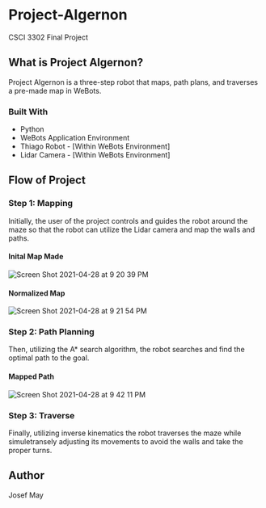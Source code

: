 # Project-Algernon
CSCI 3302 Final Project

## What is Project Algernon?

Project Algernon is a three-step robot that maps, path plans, and traverses a pre-made map in WeBots.

### Built With

* Python
* WeBots Application Environment
* Thiago Robot - [Within WeBots Environment]
* Lidar Camera - [Within WeBots Environment]

## Flow of Project

### Step 1: Mapping

Initially, the user of the project controls and guides the robot around the maze so that the robot can utilize the Lidar camera and map the walls and paths.

#### Inital Map Made
![Screen Shot 2021-04-28 at 9 20 39 PM](https://user-images.githubusercontent.com/44630596/134400862-66e0dabd-26f6-4627-9ae6-3fc9877090e7.png)

#### Normalized Map
![Screen Shot 2021-04-28 at 9 21 54 PM](https://user-images.githubusercontent.com/44630596/134400903-e48d38e5-850a-4f64-91f8-435af10ffeaf.png)

### Step 2: Path Planning

Then, utilizing the A* search algorithm, the robot searches and find the optimal path to the goal.

#### Mapped Path
![Screen Shot 2021-04-28 at 9 42 11 PM](https://user-images.githubusercontent.com/44630596/134400934-7c85f468-23d0-48dd-8ba6-7daeacd6aaf1.png)


### Step 3: Traverse

Finally, utilizing inverse kinematics the robot traverses the maze while simuletransely adjusting its movements to avoid the walls and take the proper turns.


## Author

Josef May
